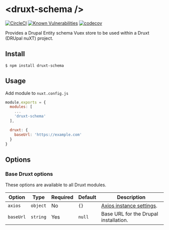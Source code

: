 # \<druxt-schema />

[![CircleCI](https://circleci.com/gh/Realityloop/druxt-schema.svg?style=svg)](https://circleci.com/gh/Realityloop/druxt-schema)
[![Known Vulnerabilities](https://snyk.io/test/github/Realityloop/druxt-schema/badge.svg?targetFile=package.json)](https://snyk.io/test/github/Realityloop/druxt-schema?targetFile=package.json)
[![codecov](https://codecov.io/gh/Realityloop/druxt-schema/branch/develop/graph/badge.svg)](https://codecov.io/gh/Realityloop/druxt-schema)

Provides a Drupal Entity schema Vuex store to be used within a Druxt (DRUpal nuXT) project.

## Install

`$ npm install druxt-schema`

## Usage

Add module to `nuxt.config.js`

```js
module.exports = {
  modules: [
    ...
    'druxt-schema'
  ],

  druxt: {
    baseUrl: 'https://example.com'
  }
}
```

## Options

### Base Druxt options

These options are available to all Druxt modules.

| Option | Type | Required | Default | Description |
| --- | --- | --- | --- | --- |
| `axios` | `object` | No | `{}` | [Axios instance settings](https://github.com/axios/axios#axioscreateconfig). |
| `baseUrl` | `string` | Yes | `null` | Base URL for the Drupal installation. |
